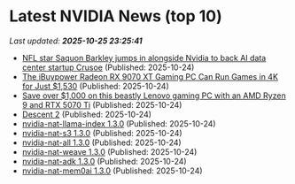 # Latest NVIDIA News (top 10)
_Last updated: **2025-10-25 23:25:41**_

- [NFL star Saquon Barkley jumps in alongside Nvidia to back AI data center startup Crusoe](https://www.businessinsider.com/saquon-barkley-nvidia-ai-startup-crusoe-2025-10) (Published: 2025-10-24)
- [The iBuypower Radeon RX 9070 XT Gaming PC Can Run Games in 4K for Just $1,530](https://www.ign.com/articles/ibuypower-radeon-rx-9070-xt-gaming-pc-deal-can-run-games-in-4k) (Published: 2025-10-24)
- [Save over $1,000 on this beastly Lenovo gaming PC with an AMD Ryzen 9 and RTX 5070 Ti](https://www.xda-developers.com/save-over-1000-on-this-beastly-lenovo-gaming-pc/) (Published: 2025-10-24)
- [Descent 2](https://www.penny-arcade.com/news/post/2025/10/24/descent-2) (Published: 2025-10-24)
- [nvidia-nat-llama-index 1.3.0](https://pypi.org/project/nvidia-nat-llama-index/1.3.0/) (Published: 2025-10-24)
- [nvidia-nat-s3 1.3.0](https://pypi.org/project/nvidia-nat-s3/1.3.0/) (Published: 2025-10-24)
- [nvidia-nat-all 1.3.0](https://pypi.org/project/nvidia-nat-all/1.3.0/) (Published: 2025-10-24)
- [nvidia-nat-weave 1.3.0](https://pypi.org/project/nvidia-nat-weave/1.3.0/) (Published: 2025-10-24)
- [nvidia-nat-adk 1.3.0](https://pypi.org/project/nvidia-nat-adk/1.3.0/) (Published: 2025-10-24)
- [nvidia-nat-mem0ai 1.3.0](https://pypi.org/project/nvidia-nat-mem0ai/1.3.0/) (Published: 2025-10-24)
